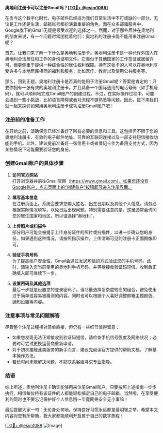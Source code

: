 **奥地利注册卡可以注册Gmail吗？[[TG💪+ @esim1088](https://t.me/s/esim1088)]**

在当今这个数字化时代，电子邮件已经成为我们日常生活中不可或缺的一部分。无论是工作还是生活，邮箱账号都扮演着重要的角色。而在众多邮箱服务中，Google旗下的Gmail无疑是最受欢迎的选择之一。然而，对于那些居住在奥地利的朋友来说，有一个问题时常困扰着他们：奥地利的注册卡能不能用来注册Gmail呢？

首先，让我们来了解一下什么是奥地利注册卡。奥地利注册卡是一种允许外国人在奥地利合法居住和工作的身份证明文件。它类似于其他国家的工作签证或居留许可，但更侧重于提供一种综合性的居住权利保障。持有这张卡的人可以在奥地利享受许多与本地居民相同的福利和服务，比如医疗、教育以及使用公共服务等。

那么，回到正题，奥地利注册卡是否真的能用于注册Gmail呢？答案是肯定的！只要你拥有一张有效的奥地利注册卡，并且具备一个国际通用的电话号码（如手机号码），就可以顺利地完成Gmail账户的创建过程。不过，在实际操作过程中，可能会遇到一些小挑战，比如语言障碍或者对流程不够熟悉等问题。因此，接下来我们就一起来探讨如何用奥地利注册卡成功注册Gmail账户吧！

### 注册前的准备工作

在开始之前，请确保您已经准备好了所有必要的信息和工具。这包括但不限于您的奥地利注册卡、有效的电子邮件地址、可靠的互联网连接以及一部支持短信接收功能的手机。此外，建议提前准备好一张信用卡或者借记卡作为备用支付方式，因为某些情况下可能需要验证您的身份。

### 创建Gmail账户的具体步骤

1. **访问官方网站**  
   打开浏览器并前往Gmail官网（https://www.gmail.com）。如果您还没有Google账户，点击页面上的“创建账户”按钮即可进入注册界面。

2. **填写基本信息**  
   在注册页面上，系统会要求您输入姓名、出生日期以及其他个人信息。请务必根据实际情况填写，以免日后出现问题。特别需要注意的是，这里通常会询问您的居住国家和地区，所以请选择“奥地利”。

3. **上传照片或扫描件**  
   部分用户可能会被提示上传身份证件的照片或扫描件，以进一步确认您的身份。如果遇到这种情况，请按照指示操作，上传清晰可见的注册卡正面图像即可。

4. **验证手机号码**  
   为了提高账户安全性，Gmail会通过发送短信的方式验证您的手机号码。此时，请输入您当前使用的奥地利手机号码，并等待接收验证码短信。收到后正确填入即可继续下一步。

5. **设置密码及其他选项**  
   最后一步就是设置您的登录密码了。请尽量选择复杂度较高的组合，避免使用过于简单或容易被猜测的内容。同时也可以根据个人喜好调整邮箱主题颜色、通知设置等内容。

### 注意事项与常见问题解答

尽管整个注册过程相对简单直接，但仍有一些细节值得留意：

- 如果您发现无法正常接收到验证码短信，请检查手机信号强度及网络状况；必要时可尝试更换运营商重新申请。
- 对于初次接触此类服务的新手而言，建议先阅读官方提供的帮助文档，了解基本操作方法。
- 若长时间未能解决问题，不妨联系客服寻求专业指导。

### 结语

综上所述，奥地利注册卡确实能够用来注册Gmail账户。只要按照上述指南一步步执行，相信每位持有该证件的人都能轻松搞定自己的电子邮箱。当然啦，在享受便利的同时也不要忘记保护好个人信息哦～毕竟网络安全无小事嘛！

最后提醒大家一句：无论身处何地，保持良好习惯永远都是最明智之举。希望本文内容对您有所帮助，祝大家都能顺利开启属于自己的数字旅程！

[[TG💪+ @esim1088](https://t.me/s/esim1088) ![Image](https://i.postimg.cc/4NQfJmqS/Snipaste-2025-05-13-00-14-12.png)]